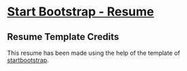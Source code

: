 # [Start Bootstrap - Resume](https://startbootstrap.com/template-overviews/resume/)

## Resume Template Credits

This resume has been made using the help of the template of [startbootstrap](https://startbootstrap.com/template-overviews/resume/).

